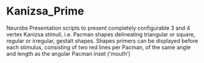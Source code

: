 # Kanizsa_Prime
Neurobs Presentation scripts to present completely configurable 3 and 4 vertex Kanizsa stimuli, i.e. Pacman shapes delineating triangular or square, regular or irregular, gestalt shapes. Shapes primers can be displayed before each stimulus, consisting of two red lines per Pacman, of the same angle and length as the angular Pacman inset ('mouth')
